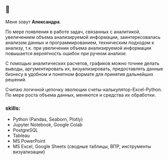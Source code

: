 ## 👋

Меня зовут **Александра**. 

По мере появления в работе задач, связанных с аналитикой, увеличением объема
анализируемой информации, заинтересовалась анализом данных и программированием,
техническим подходом к анализу, т.к. при увеличении объема анализируемой
информации повышается вероятность ошибок при ручном анализе. 

С помощью аналитических расчетов, графиков можно точнее делать выводы, аргументировать их,
визуализировать, предоставлять данные бизнесу в удобном и понятном формате для
принятия дальнейших решений. 

Считаю логичной цепочку эволюции
счеты-калькулятор-Excel-Python. По мере роста объема данных, меняются и средства их
обработки.

### skills:
- Python (Pandas, Seaborn, Plotly)
- Jupyter Notebook, Google Colab
- PostgreSQL
- Tableau
- MS PowerPoint
- MS Excel, Google Sheets (cводные таблицы, ВПР, инструменты визуализации)


<!--
**AlexandraBaburchenkova/AlexandraBaburchenkova** is a ✨ _special_ ✨ repository because its `README.md` (this file) appears on your GitHub profile.

Here are some ideas to get you started:

- 🔭 I’m currently working on ...
- 🌱 I’m currently learning ...
- 👯 I’m looking to collaborate on ...
- 🤔 I’m looking for help with ...
- 💬 Ask me about ...
- 📫 How to reach me: ...
- 😄 Pronouns: ...
- ⚡ Fun fact: ...
-->
